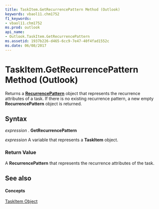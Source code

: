 ```yaml
---
title: TaskItem.GetRecurrencePattern Method (Outlook)
keywords: vbaol11.chm1752
f1_keywords:
- vbaol11.chm1752
ms.prod: outlook
api_name:
- Outlook.TaskItem.GetRecurrencePattern
ms.assetid: 1937b226-d465-6cc9-7e47-40f4fad1552c
ms.date: 06/08/2017
---
```



# TaskItem.GetRecurrencePattern Method (Outlook)

Returns a  **[RecurrencePattern](Outlook.RecurrencePattern.md)** object that represents the recurrence attributes of a task. If there is no existing recurrence pattern, a new empty **RecurrencePattern** object is returned.


## Syntax

 _expression_ . **GetRecurrencePattern**

 _expression_ A variable that represents a **TaskItem** object.


### Return Value

A  **RecurrencePattern** that represents the recurrence attributes of the task.


## See also


#### Concepts


[TaskItem Object](Outlook.TaskItem.md)

